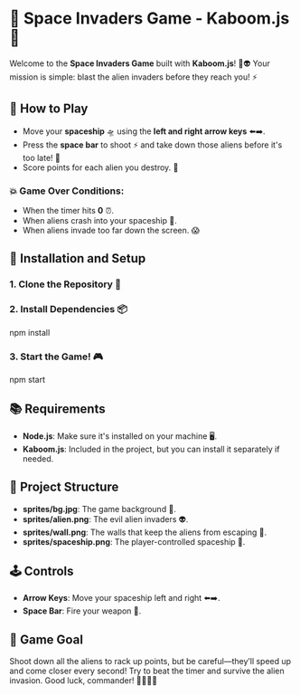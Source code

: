 # 👾 Space Invaders Game - Kaboom.js 🚀

Welcome to the **Space Invaders Game** built with **Kaboom.js**! 🌌👽 Your mission is simple: blast the alien invaders before they reach you! ⚡

## 🚀 How to Play

- Move your **spaceship** 🛸 using the **left and right arrow keys** ⬅️➡️.
- Press the **space bar** to shoot ⚡ and take down those aliens before it's too late! 👾
- Score points for each alien you destroy. 🎯

### 💥 Game Over Conditions:

- When the timer hits **0** ⏰.
- When aliens crash into your spaceship 🚨.
- When aliens invade too far down the screen. 😱

## 🔧 Installation and Setup

### 1. Clone the Repository 🚀

### 2. Install Dependencies 📦
npm install

### 3. Start the Game! 🎮
npm start

## 📚 Requirements

- **Node.js**: Make sure it's installed on your machine 🖥️.
- **Kaboom.js**: Included in the project, but you can install it separately if needed.

## 📁 Project Structure

- **sprites/bg.jpg**: The game background 🌠.
- **sprites/alien.png**: The evil alien invaders 👽.
- **sprites/wall.png**: The walls that keep the aliens from escaping 🧱.
- **sprites/spaceship.png**: The player-controlled spaceship 🚀.

## 🕹️ Controls

- **Arrow Keys**: Move your spaceship left and right ⬅️➡️.
- **Space Bar**: Fire your weapon 🔫.

## 🎯 Game Goal

Shoot down all the aliens to rack up points, but be careful—they’ll speed up and come closer every second! Try to beat the timer and survive the alien invasion. Good luck, commander! 👨‍🚀👩‍🚀
